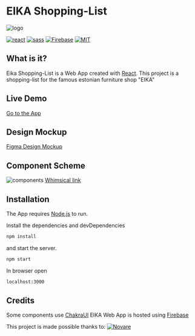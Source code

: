 # EIKA Shopping-List 

![logo](https://clecardona.com/summer_camp/eika/logo.png)


[![react](https://img.shields.io/badge/React-20232A?style=for-the-badge&logo=react&logoColor=61DAFB)](https://reactjs.org/) 
[![sass](https://img.shields.io/badge/Sass-CC6699?style=for-the-badge&logo=sass&logoColor=white)](https://sass-lang.com/)
[![Firebase](https://img.shields.io/badge/firebase-%23039BE5.svg?style=for-the-badge&logo=firebase)](https://firebase.google.com/)
[![MIT](https://camo.githubusercontent.com/3dbcfa4997505c80ef928681b291d33ecfac2dabf563eb742bb3e269a5af909c/68747470733a2f2f696d672e736869656c64732e696f2f6769746875622f6c6963656e73652f496c65726961796f2f6d61726b646f776e2d6261646765733f7374796c653d666f722d7468652d6261646765)](https://professionalprograms.mit.edu/?utm_source=google&utm_medium=cpc&utm_campaign=MIT_BRAND_PROTECTION&utm_medium=ppc&utm_term=massachusetts%20institute%20of%20technology%20mit&utm_campaign=MIT_BRAND_PROTECTION&utm_source=adwords&hsa_mt=e&hsa_src=g&hsa_tgt=kwd-325879874370&hsa_acc=2660252290&hsa_ad=406000382319&hsa_cam=8546883354&hsa_kw=massachusetts%20institute%20of%20technology%20mit&hsa_net=adwords&hsa_ver=3&hsa_grp=85551586934&gclid=CjwKCAjwr56IBhAvEiwA1fuqGvMJK9N0hVJ40ns4Qil_4byBgG-0AKpD5gEImBRlcJ1cmbHUsDzoohoCMK4QAvD_BwE)

## What is it?

Eika Shopping-List is a Web App created with [React](https://reactjs.org/).
This project is a shopping-list for the famous estonian furniture shop "EIKA"

## Live Demo
[Go to the App](https://eika-31a2e.web.app)

## Design Mockup

[Figma Design Mockup](https://www.figma.com/file/MBlVYBBCuz1cMBMORg3ZtV/EIKA?node-id=0%3A1)

## Component Scheme
![components](https://clecardona.com/summer_camp/eika/eika_components.png)
[Whimsical link](https://whimsical.com/component-schema-UNP72LpD6KwGEbahDWzfEc)


## Installation

The App requires [Node.js](https://nodejs.org/) to run.

Install the dependencies and devDependencies
```sh
npm install
```
and start the server.
```sh
npm start
```

In browser open 
```sh
localhost:3000
```
## Credits

Some components use [ChakraUI](https://chakra-ui.com/)
EIKA Web App is hosted using [Firebase](https://firebase.google.com/)
 
This project is made possible thanks to:
[![Novare](https://clecardona.com/summer_camp/eika/novare.png)](https://www.novarepotential.com/)

